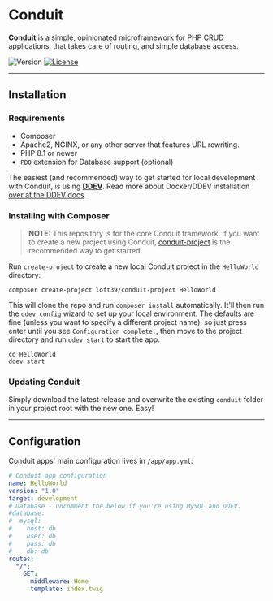 # Conduit

**Conduit** is a simple, opinionated microframework for PHP CRUD applications, that takes care of routing, and
simple database access.

![Version](https://img.shields.io/github/v/tag/charliewilson/conduit?label=version) [![License](http://img.shields.io/:license-mit-blue.svg)](http://badges.mit-license.org)

---

## Installation

### Requirements

- Composer
- Apache2, NGINX, or any other server that features URL rewriting.
- PHP 8.1 or newer
- `PDO` extension for Database support (optional)

The easiest (and recommended) way to get started for local development with Conduit, is using
[**DDEV**](https://ddev.com/). Read more about Docker/DDEV installation
[over at the DDEV docs](https://ddev.readthedocs.io/en/stable/users/install/docker-installation/).

### Installing with Composer

> **NOTE:** This repository is for the core Conduit framework. If you want to create a new project using Conduit,
[conduit-project](https://github.com/loft39/conduit-project) is the recommended way to get started.

Run `create-project` to create a new local Conduit project in the `HelloWorld` directory:
```shell
composer create-project loft39/conduit-project HelloWorld
```

This will clone the repo and run `composer install` automatically. It'll then run the `ddev config` wizard to set up
your local environment. The defaults are fine (unless you want to specify a different project name), so just press
enter until you see `Configuration complete.`, then move to the project directory and run `ddev start` to start the app.

```shell
cd HelloWorld
ddev start
```

### Updating Conduit

Simply download the latest release and overwrite the existing `conduit` folder in your project root with the new one.
Easy!

---

## Configuration

Conduit apps' main configuration lives in `/app/app.yml`:

```yaml
# Conduit app configuration
name: HelloWorld
version: "1.0"
target: development
# Database - uncomment the below if you're using MySQL and DDEV.
#database:
#  mysql:
#    host: db
#    user: db
#    pass: db
#    db: db
routes:
  "/":
    GET:
      middleware: Home
      template: index.twig
```